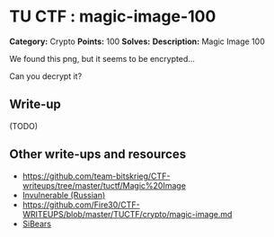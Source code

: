 # TU CTF : magic-image-100

**Category:** Crypto
**Points:** 100
**Solves:**
**Description:**
Magic Image
100

We found this png, but it seems to be encrypted...

Can you decrypt it?


## Write-up

(TODO)

## Other write-ups and resources
* https://github.com/team-bitskrieg/CTF-writeups/tree/master/tuctf/Magic%20Image
* [Invulnerable (Russian)](http://countersite.org/articles/cryptography/90-magic-image.html)
* https://github.com/Fire30/CTF-WRITEUPS/blob/master/TUCTF/crypto/magic-image.md
* [SiBears](http://sibears.ru/labs/tuctf-2016-magic-image/)
